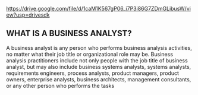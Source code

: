 https://drive.google.com/file/d/1caM1K567gP06_i7P3i86G7ZDmGLibusW/view?usp=drivesdk

## WHAT IS A BUSINESS ANALYST?

A business analyst is any person who performs business analysis activities, no matter what their job title or organizational role may be. Business analysis practitioners include not only people with the job title of business analyst, but may also include business systems analysts, systems analysts, requirements engineers, process analysts, product managers, product owners, enterprise analysts, business architects, management consultants, or any other person who performs the tasks

